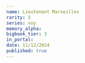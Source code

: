 ```yaml
---
name: Lieutenant Marseilles
rarity: 5
series: voy
memory_alpha:
bigbook_tier: 3
in_portal:
date: 11/12/2024
published: true
---
```



